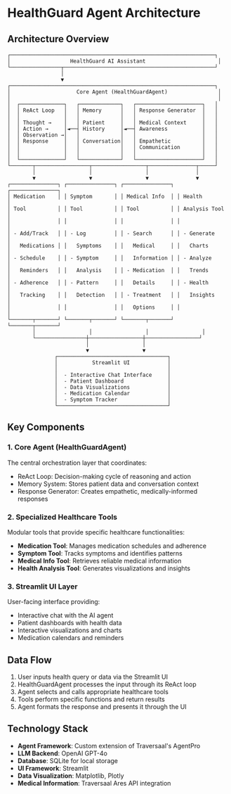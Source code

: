 # HealthGuard Agent Architecture

## Architecture Overview

```
┌─────────────────────────────────────────────────────────────────┐
│                   HealthGuard AI Assistant                       │
└────────────────┬────────────────────────────────────────────────┘
                 │
                 ▼
┌─────────────────────────────────────────────────────────────────┐
│                     Core Agent (HealthGuardAgent)                │
│                                                                  │
│  ┌──────────────┐   ┌─────────────┐   ┌─────────────────────┐   │
│  │ ReAct Loop   │   │ Memory      │   │ Response Generator  │   │
│  │              │   │             │   │                     │   │
│  │ Thought →    │   │ Patient     │   │ Medical Context     │   │
│  │ Action →     │◄──┤ History     │◄──┤ Awareness           │   │
│  │ Observation →│   │             │   │                     │   │
│  │ Response     │   │ Conversation│   │ Empathetic          │   │
│  │              │   │             │   │ Communication       │   │
│  │              │   │             │   │                     │   │
│  └──────────────┘   └─────────────┘   └─────────────────────┘   │
└───────┬─────────────────┬─────────────────┬───────────────┬─────┘
        │                 │                 │               │
        ▼                 ▼                 ▼               ▼
┌───────────────┐ ┌───────────────┐ ┌───────────────┐ ┌───────────────┐
│ Medication    │ │ Symptom       │ │ Medical Info  │ │ Health        │
│ Tool          │ │ Tool          │ │ Tool          │ │ Analysis Tool │
│               │ │               │ │               │ │               │
│ - Add/Track   │ │ - Log         │ │ - Search      │ │ - Generate    │
│   Medications │ │   Symptoms    │ │   Medical     │ │   Charts      │
│ - Schedule    │ │ - Symptom     │ │   Information │ │ - Analyze     │
│   Reminders   │ │   Analysis    │ │ - Medication  │ │   Trends      │
│ - Adherence   │ │ - Pattern     │ │   Details     │ │ - Health      │
│   Tracking    │ │   Detection   │ │ - Treatment   │ │   Insights    │
│               │ │               │ │   Options     │ │               │
└───────┬───────┘ └───────┬───────┘ └───────┬───────┘ └───────┬───────┘
        │                 │                 │                 │
        └────────────────┼─────────────────┼─────────────────┘
                         │                 │
                         ▼                 ▼
               ┌───────────────────────────────────┐
               │           Streamlit UI            │
               │                                   │
               │  - Interactive Chat Interface     │
               │  - Patient Dashboard              │
               │  - Data Visualizations            │
               │  - Medication Calendar            │
               │  - Symptom Tracker                │
               └───────────────────────────────────┘
```

## Key Components

### 1. Core Agent (HealthGuardAgent)
The central orchestration layer that coordinates:
- ReAct Loop: Decision-making cycle of reasoning and action
- Memory System: Stores patient data and conversation context
- Response Generator: Creates empathetic, medically-informed responses

### 2. Specialized Healthcare Tools
Modular tools that provide specific healthcare functionalities:
- **Medication Tool**: Manages medication schedules and adherence
- **Symptom Tool**: Tracks symptoms and identifies patterns
- **Medical Info Tool**: Retrieves reliable medical information
- **Health Analysis Tool**: Generates visualizations and insights

### 3. Streamlit UI Layer
User-facing interface providing:
- Interactive chat with the AI agent
- Patient dashboards with health data
- Interactive visualizations and charts
- Medication calendars and reminders

## Data Flow

1. User inputs health query or data via the Streamlit UI
2. HealthGuardAgent processes the input through its ReAct loop
3. Agent selects and calls appropriate healthcare tools
4. Tools perform specific functions and return results
5. Agent formats the response and presents it through the UI

## Technology Stack

- **Agent Framework**: Custom extension of Traversaal's AgentPro
- **LLM Backend**: OpenAI GPT-4o
- **Database**: SQLite for local storage
- **UI Framework**: Streamlit
- **Data Visualization**: Matplotlib, Plotly
- **Medical Information**: Traversaal Ares API integration 